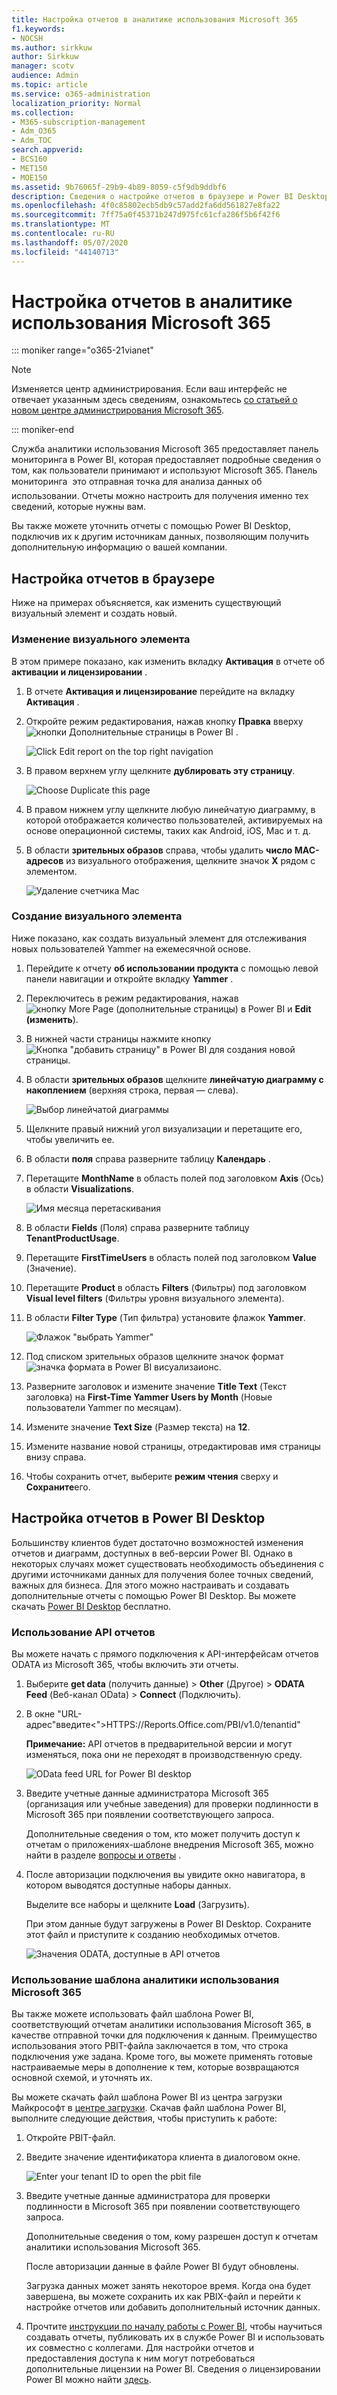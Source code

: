 ```yaml
---
title: Настройка отчетов в аналитике использования Microsoft 365
f1.keywords:
- NOCSH
ms.author: sirkkuw
author: Sirkkuw
manager: scotv
audience: Admin
ms.topic: article
ms.service: o365-administration
localization_priority: Normal
ms.collection:
- M365-subscription-management
- Adm_O365
- Adm_TOC
search.appverid:
- BCS160
- MET150
- MOE150
ms.assetid: 9b76065f-29b9-4b89-8059-c5f9db9ddbf6
description: Сведения о настройке отчетов в браузере и Power BI Desktop.
ms.openlocfilehash: 4f0c85802ecb5db9c57add2fa6dd561827e8fa22
ms.sourcegitcommit: 7ff75a0f45371b247d975fc61cfa286f5b6f42f6
ms.translationtype: MT
ms.contentlocale: ru-RU
ms.lasthandoff: 05/07/2020
ms.locfileid: "44140713"
---
```

# <a name="customize-the-reports-in-microsoft-365-usage-analytics"></a>Настройка отчетов в аналитике использования Microsoft 365

::: moniker range="o365-21vianet"

> [!NOTE]
> Изменяется центр администрирования. Если ваш интерфейс не отвечает указанным здесь сведениям, ознакомьтесь [со статьей о новом центре администрирования Microsoft 365](https://docs.microsoft.com/microsoft-365/admin/microsoft-365-admin-center-preview?view=o365-21vianet).

::: moniker-end

Служба аналитики использования Microsoft 365 предоставляет панель мониторинга в Power BI, которая предоставляет подробные сведения о том, как пользователи принимают и используют Microsoft 365. Панель мониторинга  это отправная точка для анализа данных об использовании. Отчеты можно настроить для получения именно тех сведений, которые нужны вам.
  
Вы также можете уточнить отчеты с помощью Power BI Desktop, подключив их к другим источникам данных, позволяющим получить дополнительную информацию о вашей компании.
  
## <a name="customizing-reports-in-the-browser"></a>Настройка отчетов в браузере

Ниже на примерах объясняется, как изменить существующий визуальный элемент и создать новый.
  
### <a name="modify-an-existing-visual"></a>Изменение визуального элемента

В этом примере показано, как изменить вкладку **Активация** в отчете об **активации и лицензировании** . 
  
1. В отчете **Активация и лицензирование** перейдите на вкладку **Активация** .
    
2. Откройте режим редактирования, нажав кнопку **Правка** вверху ![кнопки Дополнительные страницы в Power BI](../../media/d8da3c19-3f2d-4bf6-811e-faa804f74770.png) . 
    
    ![Click Edit report on the top right navigation](../../media/e2c16663-1fbd-4d7f-887c-0cbb891d3b3d.png)
  
3. В правом верхнем углу щелкните **дублировать эту страницу**.
    
    ![Choose Duplicate this page](../../media/b2d18dcd-6b82-4ce7-ab79-1b24e3721309.png)
  
4. В правом нижнем углу щелкните любую линейчатую диаграмму, в которой отображается количество пользователей, активируемых на основе операционной системы, таких как Android, iOS, Mac и т. д.
    
5. В области **зрительных образов** справа, чтобы удалить **число MAC-адресов** из визуального отображения, щелкните значок **X** рядом с элементом.

    ![Удаление счетчика Mac](../../media/ce3d8358-df57-4f64-bd25-ac5be7fc8713.png)    
    
### <a name="create-a-new-visual"></a>Создание визуального элемента

Ниже показано, как создать визуальный элемент для отслеживания новых пользователей Yammer на ежемесячной основе.
  
1. Перейдите к отчету **об использовании продукта** с помощью левой панели навигации и откройте вкладку **Yammer** .
    
2. Переключитесь в режим редактирования, нажав ![кнопку More Page (дополнительные страницы)](../../media/d8da3c19-3f2d-4bf6-811e-faa804f74770.png) в Power BI и **Edit (изменить**). 
    
3. В нижней части страницы нажмите кнопку ![Кнопка "добавить страницу" в Power BI](../../media/d3b8c117-17d4-4f53-b078-8fefc2155b24.png) для создания новой страницы.
  
4. В области **зрительных образов** щелкните **линейчатую диаграмму с накоплением** (верхняя строка, первая — слева).

    ![Выбор линейчатой диаграммы](../../media/214c3fed-6eae-43e6-83fb-708a2d74406e.png)
    
5. Щелкните правый нижний угол визуализации и перетащите его, чтобы увеличить ее.

6. В области **поля** справа разверните таблицу **Календарь** .

7. Перетащите **MonthName** в область полей под заголовком **Axis** (Ось) в области **Visualizations**.
 
    ![Имя месяца перетаскивания](../../media/bff99987-8c4b-4618-89fd-47df557b0ed7.png)
    
8. В области **Fields** (Поля) справа разверните таблицу **TenantProductUsage**.

9. Перетащите **FirstTimeUsers** в область полей под заголовком **Value** (Значение).

10. Перетащите **Product** в область **Filters** (Фильтры) под заголовком **Visual level filters** (Фильтры уровня визуального элемента).

11. В области **Filter Type** (Тип фильтра) установите флажок **Yammer**.

    ![Флажок "выбрать Yammer"](../../media/82e99730-0de9-42da-928a-76aab0c3e609.png)
  
12. Под списком зрительных образов щелкните значок формат ![значка **формата** в Power BI висуализаионс.](../../media/ee0602f3-3df5-4930-b862-db1d90ae4ae2.png)

13. Разверните заголовок и измените значение **Title Text** (Текст заголовка) на **First-Time Yammer Users by Month** (Новые пользователи Yammer по месяцам).
    
14. Измените значение **Text Size** (Размер текста) на **12**.
    
15. Измените название новой страницы, отредактировав имя страницы внизу справа.

16.  Чтобы сохранить отчет, выберите **режим чтения** сверху и **Сохраните**его.
    
## <a name="customizing-the-reports-in-power-bi-desktop"></a>Настройка отчетов в Power BI Desktop

Большинству клиентов будет достаточно возможностей изменения отчетов и диаграмм, доступных в веб-версии Power BI. Однако в некоторых случаях может существовать необходимость объединения с другими источниками данных для получения более точных сведений, важных для бизнеса. Для этого можно настраивать и создавать дополнительные отчеты с помощью Power BI Desktop. Вы можете скачать [Power BI Desktop](https://go.microsoft.com/fwlink/p/?linkid=849797) бесплатно. 
  
### <a name="use-the-reporting-apis"></a>Использование API отчетов

Вы можете начать с прямого подключения к API-интерфейсам отчетов ODATA из Microsoft 365, чтобы включить эти отчеты.
  
1. Выберите **get data** (получить данные) \> **Other** (Другое) \> **ODATA Feed** (Веб-канал OData) \> **Connect** (Подключить).
    
2. В окне "URL-адрес"<i></i>введите\<"\>HTTPS://Reports.Office.com/PBI/v1.0/tenantid"
    
    **Примечание:** API отчетов в предварительной версии и могут изменяться, пока они не переходят в производственную среду. 
  
    ![OData feed URL for Power BI desktop](../../media/c0ef967e-a454-4eba-bc8e-61e113170053.png)
  
3. Введите учетные данные администратора Microsoft 365 (организация или учебные заведения) для проверки подлинности в Microsoft 365 при появлении соответствующего запроса.
    
    Дополнительные сведения о том, кто может получить доступ к отчетам о приложениях-шаблоне внедрения Microsoft 365, можно найти в разделе [вопросы и ответы](usage-analytics.md#faq) . 
    
4. После авторизации подключения вы увидите окно навигатора, в котором выводятся доступные наборы данных.
    
    Выделите все наборы и щелкните **Load** (Загрузить).
    
    При этом данные будут загружены в Power BI Desktop. Сохраните этот файл и приступите к созданию необходимых отчетов.
    
    ![Значения ODATA, доступные в API отчетов](../../media/545b4d17-dbbd-4cfc-b75a-a8b27283d438.png)
  
### <a name="use-the-microsoft-365-usage-analytics-template"></a>Использование шаблона аналитики использования Microsoft 365

Вы также можете использовать файл шаблона Power BI, соответствующий отчетам аналитики использования Microsoft 365, в качестве отправной точки для подключения к данным. Преимущество использования этого PBIT-файла заключается в том, что строка подключения уже задана. Кроме того, вы можете применять готовые настраиваемые меры в дополнение к тем, которые возвращаются основной схемой, и уточнять их.
  
Вы можете скачать файл шаблона Power BI из центра загрузки Майкрософт в [центре загрузки](https://download.microsoft.com/download/7/8/2/782ba8a7-8d89-4958-a315-dab04c3b620c/Microsoft%20365%20Usage%20Analytics.pbit). Скачав файл шаблона Power BI, выполните следующие действия, чтобы приступить к работе:
  
1. Откройте PBIT-файл.
    
2. Введите значение идентификатора клиента в диалоговом окне.
    
    ![Enter your tenant ID to open the pbit file](../../media/071ed0bf-8b9d-49c6-81fc-fd4c6cc85bd3.png)
  
3. Введите учетные данные администратора для проверки подлинности в Microsoft 365 при появлении соответствующего запроса.
    
     Дополнительные сведения о том, кому разрешен доступ к отчетам аналитики использования Microsoft 365. 
    
    После авторизации данные в файле Power BI будут обновлены.
    
    Загрузка данных может занять некоторое время. Когда она будет завершена, вы можете сохранить их как PBIX-файл и перейти к настройке отчетов или добавить дополнительный источник данных.
    
4. Прочтите [инструкции по началу работы с Power BI](https://go.microsoft.com/fwlink/?linkid=849802), чтобы научиться создавать отчеты, публиковать их в службе Power BI и использовать их совместно с коллегами. Для настройки отчетов и предоставления доступа к ним могут потребоваться дополнительные лицензии на Power BI. Сведения о лицензировании Power BI можно найти [здесь](https://go.microsoft.com/fwlink/p/?linkid=849803). 
    

